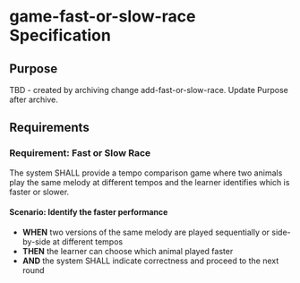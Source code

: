# game-fast-or-slow-race Specification

## Purpose
TBD - created by archiving change add-fast-or-slow-race. Update Purpose after archive.
## Requirements
### Requirement: Fast or Slow Race
The system SHALL provide a tempo comparison game where two animals play the same melody at different tempos and the learner identifies which is faster or slower.

#### Scenario: Identify the faster performance
- **WHEN** two versions of the same melody are played sequentially or side-by-side at different tempos
- **THEN** the learner can choose which animal played faster
- **AND** the system SHALL indicate correctness and proceed to the next round

